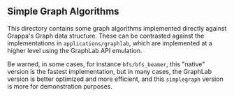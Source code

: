 Simple Graph Algorithms
-----------------------

This directory contains some graph algorithms implemented directly against Grappa's Graph data structure. These can be contrasted against the implementations in `applications/graphlab`, which are implemented at a higher level using the GraphLab API emulation.

Be warned, in some cases, for instance `bfs/bfs_beamer`, this "native" version is the fastest implementation, but in many cases, the GraphLab version is better optimized and more efficient, and this `simplegraph` version is more for demonstration purposes.
